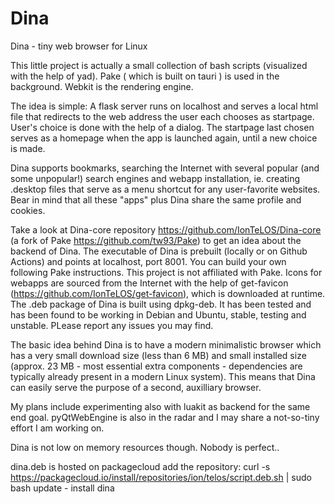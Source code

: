# Dina
Dina - tiny web browser for Linux

This little project is actually a small collection of bash scripts (visualized with the help of yad). Pake ( which is built on tauri )  is used in the background. Webkit is the rendering engine.

The idea is simple: A flask server runs on localhost and serves a local html file that redirects to the web address the user each chooses as startpage. User's choice is done with the help of a dialog. The startpage last chosen serves as a homepage when the app is launched again, until a new choice is made. 

Dina supports bookmarks, searching the Internet with several popular (and some unpopular!) search engines and webapp installation, ie. creating .desktop files that serve as a menu shortcut for any user-favorite websites. Bear in mind that all these "apps" plus Dina share the same profile and cookies. 

Take a look at Dina-core repository https://github.com/IonTeLOS/Dina-core (a fork of Pake https://github.com/tw93/Pake) to get an idea about the backend of Dina. The executable of Dina is prebuilt (locally or on Github Actions) and points at localhost, port 8001. You can build your own following Pake instructions. This project is not affiliated with Pake. Icons for webapps are sourced from the Internet with the help of get-favicon (https://github.com/IonTeLOS/get-favicon), which is downloaded at runtime. The .deb package of Dina is built using dpkg-deb. It has been tested and has been found to be working in Debian and Ubuntu, stable, testing and unstable. PLease report any issues you may find.

The basic idea behind Dina is to have a modern minimalistic browser which has a very small download size (less than 6 MB) and small installed size (approx. 23 MB - most essential extra components - dependencies are typically already present in a modern Linux system). This means that Dina can easily serve the purpose of a second, auxilliary browser.

My plans include experimenting also with luakit as backend for the same end goal. pyQtWebEngine is also in the radar and I may share a not-so-tiny effort I am working on.

Dina is not low on memory resources though. Nobody is perfect..

dina.deb is hosted on packagecloud
add the repository: 
curl -s https://packagecloud.io/install/repositories/ion/telos/script.deb.sh | sudo bash
update - install dina
